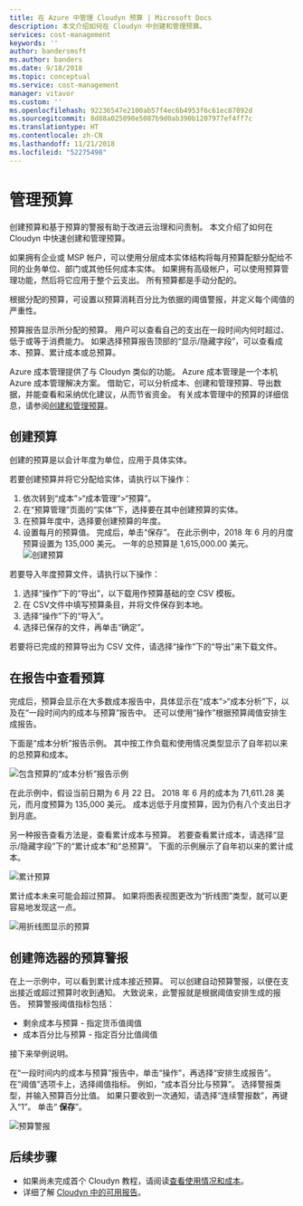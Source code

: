 ```yaml
---
title: 在 Azure 中管理 Cloudyn 预算 | Microsoft Docs
description: 本文介绍如何在 Cloudyn 中创建和管理预算。
services: cost-management
keywords: ''
author: bandersmsft
ms.author: banders
ms.date: 9/18/2018
ms.topic: conceptual
ms.service: cost-management
manager: vitavor
ms.custom: ''
ms.openlocfilehash: 92236547e2100ab57f4ec6b4953f6c61ec87892d
ms.sourcegitcommit: 8d88a025090e5087b9d0ab390b1207977ef4ff7c
ms.translationtype: HT
ms.contentlocale: zh-CN
ms.lasthandoff: 11/21/2018
ms.locfileid: "52275498"
---
```

# <a name="manage-budgets"></a>管理预算

创建预算和基于预算的警报有助于改进云治理和问责制。 本文介绍了如何在 Cloudyn 中快速创建和管理预算。

如果拥有企业或 MSP 帐户，可以使用分层成本实体结构将每月预算配额分配给不同的业务单位、部门或其他任何成本实体。 如果拥有高级帐户，可以使用预算管理功能，然后将它应用于整个云支出。 所有预算都是手动分配的。

根据分配的预算，可设置以预算消耗百分比为依据的阈值警报，并定义每个阈值的严重性。

预算报告显示所分配的预算。 用户可以查看自己的支出在一段时间内何时超过、低于或等于消费能力。 如果选择预算报告顶部的“显示/隐藏字段”，可以查看成本、预算、累计成本或总预算。

Azure 成本管理提供了与 Cloudyn 类似的功能。 Azure 成本管理是一个本机 Azure 成本管理解决方案。 借助它，可以分析成本、创建和管理预算、导出数据，并能查看和采纳优化建议，从而节省资金。 有关成本管理中的预算的详细信息，请参阅[创建和管理预算](tutorial-acm-create-budgets.md)。

## <a name="create-budgets"></a>创建预算

创建的预算是以会计年度为单位，应用于具体实体。

若要创建预算并将它分配给实体，请执行以下操作：

1. 依次转到“成本”&gt;“成本管理”&gt;“预算”。
2. 在“预算管理”页面的“实体”下，选择要在其中创建预算的实体。
3. 在预算年度中，选择要创建预算的年度。
4. 设置每月的预算值。 完成后，单击“保存”。
在此示例中，2018 年 6 月的月度预算设置为 135,000 美元。 一年的总预算是 1,615,000.00 美元。
![创建预算](./media/manage-budgets/set-budget.png)


若要导入年度预算文件，请执行以下操作：

1. 选择“操作”下的“导出”，以下载用作预算基础的空 CSV 模板。
2. 在 CSV文件中填写预算条目，并将文件保存到本地。
3. 选择“操作”下的“导入”。
4. 选择已保存的文件，再单击“确定”。

若要将已完成的预算导出为 CSV 文件，请选择“操作”下的“导出”来下载文件。

## <a name="view-budget-in-reports"></a>在报告中查看预算

完成后，预算会显示在大多数成本报告中，具体显示在“成本”&gt;“成本分析”下，以及在“一段时间内的成本与预算”报告中。 还可以使用“操作”根据预算阈值安排生成报告。

下面是“成本分析”报告示例。 其中按工作负载和使用情况类型显示了自年初以来的总预算和成本。

![包含预算的“成本分析”报告示例](./media/manage-budgets/cost-analysis-budget-example.png)

在此示例中，假设当前日期为 6 月 22 日。 2018 年 6 月的成本为 71,611.28 美元，而月度预算为 135,000 美元。 成本远低于月度预算，因为仍有八个支出日才到月底。

另一种报告查看方法是，查看累计成本与预算。 若要查看累计成本，请选择“显示/隐藏字段”下的“累计成本”和“总预算”。 下面的示例展示了自年初以来的累计成本。

![累计预算](./media/manage-budgets/accumulated-budget.png)

累计成本未来可能会超过预算。 如果将图表视图更改为“折线图”类型，就可以更容易地发现这一点。

![用折线图显示的预算](./media/manage-budgets/budget-line.png)

## <a name="create-budget-alerts-for-a-filter"></a>创建筛选器的预算警报

在上一示例中，可以看到累计成本接近预算。 可以创建自动预算警报，以便在支出接近或超过预算时收到通知。 大致说来，此警报就是根据阈值安排生成的报告。 预算警报阈值指标包括：

- 剩余成本与预算 - 指定货币值阈值
- 成本百分比与预算 - 指定百分比值阈值

接下来举例说明。

在“一段时间内的成本与预算”报告中，单击“操作”，再选择“安排生成报告”。 在“阈值”选项卡上，选择阈值指标。 例如，“成本百分比与预算”。 选择警报类型，并输入预算百分比值。 如果只要收到一次通知，请选择“连续警报数”，再键入“1”。 单击“ **保存**”。

![预算警报](./media/manage-budgets/budget-alert.png)

## <a name="next-steps"></a>后续步骤

- 如果尚未完成首个 Cloudyn 教程，请阅读[查看使用情况和成本](tutorial-review-usage.md)。
- 详细了解 [Cloudyn 中的可用报告](use-reports.md)。
